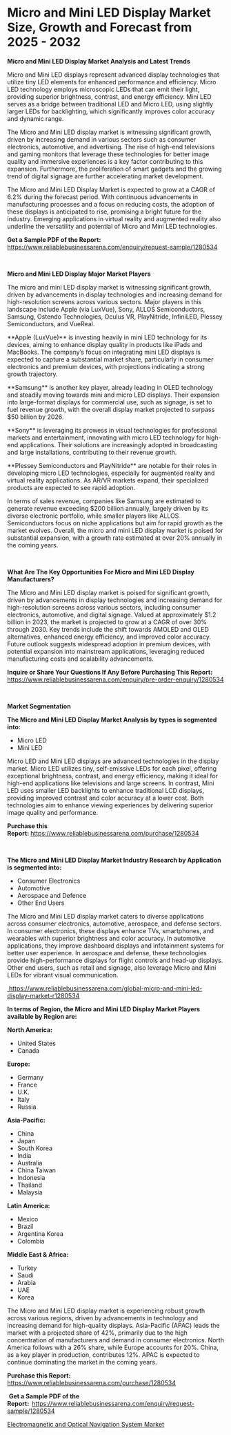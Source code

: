 <p><h1>Micro and Mini LED Display Market Size, Growth and Forecast from 2025 - 2032</h1></p><p><strong>Micro and Mini LED Display Market Analysis and Latest Trends</strong></p>
<p><p>Micro and Mini LED displays represent advanced display technologies that utilize tiny LED elements for enhanced performance and efficiency. Micro LED technology employs microscopic LEDs that can emit their light, providing superior brightness, contrast, and energy efficiency. Mini LED serves as a bridge between traditional LED and Micro LED, using slightly larger LEDs for backlighting, which significantly improves color accuracy and dynamic range.</p><p>The Micro and Mini LED display market is witnessing significant growth, driven by increasing demand in various sectors such as consumer electronics, automotive, and advertising. The rise of high-end televisions and gaming monitors that leverage these technologies for better image quality and immersive experiences is a key factor contributing to this expansion. Furthermore, the proliferation of smart gadgets and the growing trend of digital signage are further accelerating market development.</p><p>The Micro and Mini LED Display Market is expected to grow at a CAGR of 6.2% during the forecast period. With continuous advancements in manufacturing processes and a focus on reducing costs, the adoption of these displays is anticipated to rise, promising a bright future for the industry. Emerging applications in virtual reality and augmented reality also underline the versatility and potential of Micro and Mini LED technologies.</p></p>
<p><strong>Get a Sample PDF of the Report:&nbsp;</strong> <a href="https://www.reliablebusinessarena.com/enquiry/request-sample/1280534?utm_campaign=1841&utm_medium=2&utm_source=Github&utm_content=ia&utm_term=24032025&utm_id=micro-and-mini-led-display">https://www.reliablebusinessarena.com/enquiry/request-sample/1280534</a></p>
<p>&nbsp;</p>
<p><strong>Micro and Mini LED Display Major Market Players</strong></p>
<p><p>The micro and mini LED display market is witnessing significant growth, driven by advancements in display technologies and increasing demand for high-resolution screens across various sectors. Major players in this landscape include Apple (via LuxVue), Sony, ALLOS Semiconductors, Samsung, Ostendo Technologies, Oculus VR, PlayNitride, InfiniLED, Plessey Semiconductors, and VueReal.</p><p>**Apple (LuxVue)** is investing heavily in mini LED technology for its devices, aiming to enhance display quality in products like iPads and MacBooks. The company’s focus on integrating mini LED displays is expected to capture a substantial market share, particularly in consumer electronics and premium devices, with projections indicating a strong growth trajectory.</p><p>**Samsung** is another key player, already leading in OLED technology and steadily moving towards mini and micro LED displays. Their expansion into large-format displays for commercial use, such as signage, is set to fuel revenue growth, with the overall display market projected to surpass $50 billion by 2026.</p><p>**Sony** is leveraging its prowess in visual technologies for professional markets and entertainment, innovating with micro LED technology for high-end applications. Their solutions are increasingly adopted in broadcasting and large installations, contributing to their revenue growth.</p><p>**Plessey Semiconductors and PlayNitride** are notable for their roles in developing micro LED technologies, especially for augmented reality and virtual reality applications. As AR/VR markets expand, their specialized products are expected to see rapid adoption.</p><p>In terms of sales revenue, companies like Samsung are estimated to generate revenue exceeding $200 billion annually, largely driven by its diverse electronic portfolio, while smaller players like ALLOS Semiconductors focus on niche applications but aim for rapid growth as the market evolves. Overall, the micro and mini LED display market is poised for substantial expansion, with a growth rate estimated at over 20% annually in the coming years.</p></p>
<p>&nbsp;</p>
<p><strong>What Are The Key Opportunities For Micro and Mini LED Display Manufacturers?</strong></p>
<p><p>The Micro and Mini LED display market is poised for significant growth, driven by advancements in display technologies and increasing demand for high-resolution screens across various sectors, including consumer electronics, automotive, and digital signage. Valued at approximately $1.2 billion in 2023, the market is projected to grow at a CAGR of over 30% through 2030. Key trends include the shift towards AMOLED and OLED alternatives, enhanced energy efficiency, and improved color accuracy. Future outlook suggests widespread adoption in premium devices, with potential expansion into mainstream applications, leveraging reduced manufacturing costs and scalability advancements.</p></p>
<p><strong>Inquire or Share Your Questions If Any Before Purchasing This Report:</strong> <a href="https://www.reliablebusinessarena.com/enquiry/pre-order-enquiry/1280534?utm_campaign=1841&utm_medium=2&utm_source=Github&utm_content=ia&utm_term=24032025&utm_id=micro-and-mini-led-display">https://www.reliablebusinessarena.com/enquiry/pre-order-enquiry/1280534</a></p>
<p>&nbsp;</p>
<p><strong>Market Segmentation</strong></p>
<p><strong>The Micro and Mini LED Display Market Analysis by types is segmented into:</strong></p>
<p><ul><li>Micro LED</li><li>Mini LED</li></ul></p>
<p><p>Micro LED and Mini LED displays are advanced technologies in the display market. Micro LED utilizes tiny, self-emissive LEDs for each pixel, offering exceptional brightness, contrast, and energy efficiency, making it ideal for high-end applications like televisions and large screens. In contrast, Mini LED uses smaller LED backlights to enhance traditional LCD displays, providing improved contrast and color accuracy at a lower cost. Both technologies aim to enhance viewing experiences by delivering superior image quality and performance.</p></p>
<p><strong>Purchase this Report:&nbsp;</strong><a href="https://www.reliablebusinessarena.com/purchase/1280534?utm_campaign=1841&utm_medium=2&utm_source=Github&utm_content=ia&utm_term=24032025&utm_id=micro-and-mini-led-display">https://www.reliablebusinessarena.com/purchase/1280534</a></p>
<p>&nbsp;</p>
<p><strong>The Micro and Mini LED Display Market Industry Research by Application is segmented into:</strong></p>
<p><ul><li>Consumer Electronics</li><li>Automotive</li><li>Aerospace and Defence</li><li>Other End Users</li></ul></p>
<p><p>The Micro and Mini LED display market caters to diverse applications across consumer electronics, automotive, aerospace, and defense sectors. In consumer electronics, these displays enhance TVs, smartphones, and wearables with superior brightness and color accuracy. In automotive applications, they improve dashboard displays and infotainment systems for better user experience. In aerospace and defense, these technologies provide high-performance displays for flight controls and head-up displays. Other end users, such as retail and signage, also leverage Micro and Mini LEDs for vibrant visual communication.</p></p>
<p><a href="https://www.reliablebusinessarena.com/global-micro-and-mini-led-display-market-r1280534?utm_campaign=1841&utm_medium=2&utm_source=Github&utm_content=ia&utm_term=24032025&utm_id=micro-and-mini-led-display">&nbsp;https://www.reliablebusinessarena.com/global-micro-and-mini-led-display-market-r1280534</a></p>
<p><strong>In terms of Region, the Micro and Mini LED Display Market Players available by Region are:</strong></p>
<p>
    <p> <strong> North America: </strong>
        <ul>
            <li>United States</li>
            <li>Canada</li>
        </ul>
        </p> 
    <p> <strong> Europe: </strong>
        <ul>
            <li>Germany</li>
            <li>France</li>
            <li>U.K.</li>
            <li>Italy</li>
            <li>Russia</li>
        </ul>
        </p> 
    <p> <strong> Asia-Pacific: </strong>
        <ul>
            <li>China</li>
            <li>Japan</li>
            <li>South Korea</li>
            <li>India</li>
            <li>Australia</li>
            <li>China Taiwan</li>
            <li>Indonesia</li>
            <li>Thailand</li>
            <li>Malaysia</li>
        </ul>
        </p> 
    <p> <strong> Latin America: </strong>
        <ul>
            <li>Mexico</li>
            <li>Brazil</li>
            <li>Argentina Korea</li>
            <li>Colombia</li>
        </ul>
        </p> 
    <p> <strong> Middle East & Africa: </strong>
        <ul>
            <li>Turkey</li>
            <li>Saudi</li>
            <li>Arabia</li>
            <li>UAE</li>
            <li>Korea</li>
        </ul>
    </p>
    </p>
<p><p>The Micro and Mini LED display market is experiencing robust growth across various regions, driven by advancements in technology and increasing demand for high-quality displays. Asia-Pacific (APAC) leads the market with a projected share of 42%, primarily due to the high concentration of manufacturers and demand in consumer electronics. North America follows with a 26% share, while Europe accounts for 20%. China, as a key player in production, contributes 12%. APAC is expected to continue dominating the market in the coming years.</p></p>
<p><strong>Purchase this Report: </strong><a href="https://www.reliablebusinessarena.com/purchase/1280534?utm_campaign=1841&utm_medium=2&utm_source=Github&utm_content=ia&utm_term=24032025&utm_id=micro-and-mini-led-display">https://www.reliablebusinessarena.com/purchase/1280534</a></p>
<p>&nbsp;<strong>Get a Sample PDF of the Report:&nbsp;&nbsp;</strong><a href="https://www.reliablebusinessarena.com/enquiry/request-sample/1280534?utm_campaign=1841&utm_medium=2&utm_source=Github&utm_content=ia&utm_term=24032025&utm_id=micro-and-mini-led-display">https://www.reliablebusinessarena.com/enquiry/request-sample/1280534</a></p>
<p><strong></strong></p>
<p><p><a href="https://github.com/julyju69/Market-Research-Report-List-6/blob/main/electromagnetic-and-optical-navigation-system-market.md?utm_campaign=1841&utm_medium=2&utm_source=Github&utm_content=ia&utm_term=24032025&utm_id=micro-and-mini-led-display">Electromagnetic and Optical Navigation System Market</a></p></p>